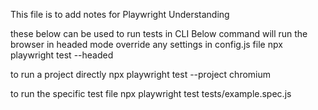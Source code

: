 This file is to add notes for Playwright Understanding

these below can be used to run tests in CLI
Below command will run the browser in headed mode override any settings in 
config.js file
npx playwright test --headed  

to run a project directly
npx playwright test --project chromium

to run the specific test file
npx playwright test tests/example.spec.js